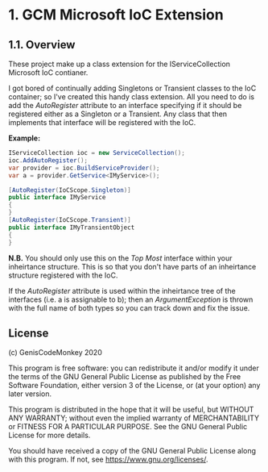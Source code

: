 # 1. GCM Microsoft IoC Extension

## 1.1. Overview

These project make up a class extension for the IServiceCollection Microsoft IoC contianer.

I got bored of continually adding Singletons or Transient classes to the IoC container; so I've created this handy class extension. All you need to do is add the _AutoRegister_ attribute to an interface specifying if it should be registered either as a Singleton or a Transient. Any class that then implements that interface will be registered with the IoC.

**Example:**

``` csharp
IServiceCollection ioc = new ServiceCollection();
ioc.AddAutoRegister();
var provider = ioc.BuildServiceProvider();
var a = provider.GetService<IMyService>();

[AutoRegister(IoCScope.Singleton)]
public interface IMyService
{
}
[AutoRegister(IoCScope.Transient)]
public interface IMyTransientObject
{
}
```

**N.B.**
You should only use this on the _Top Most_ interface within your inheirtance structure. This is so that you don't have parts of an inheirtance structure registered with the IoC.

If the _AutoRegister_ attribute is used within the inheirtance tree of the interfaces (i.e. a is assignable to b); then an _ArgumentException_ is thrown with the full name of both types so you can track down and fix the issue.

## License

(c) GenisCodeMonkey 2020

This program is free software: you can redistribute it and/or modify
it under the terms of the GNU General Public License as published by
the Free Software Foundation, either version 3 of the License, or
(at your option) any later version.

This program is distributed in the hope that it will be useful,
but WITHOUT ANY WARRANTY; without even the implied warranty of
MERCHANTABILITY or FITNESS FOR A PARTICULAR PURPOSE.  See the
GNU General Public License for more details.

You should have received a copy of the GNU General Public License
along with this program.  If not, see <https://www.gnu.org/licenses/>.

